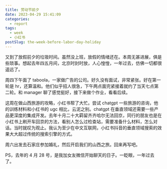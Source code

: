 ```yaml
---
title: 劳动节前夕
date: 2023-04-29 15:41:09
categories:
  - report
tags:
  - week
  - 小红书
postSlug: the-week-before-labor-day-holiday
---
```


又到了放假前夕的垃圾时间。虽然没上班，放假的情绪还在。本周无甚进展，俱是些琐事。想起去年四五月间，北京时封时放，人心惶惶，一年过去，仿佛一切都很遥远了。

周四下午面了 taboola，一家做广告的公司。好久没有面试，非常紧张。好在第一轮是 hr，还算温和。他们似乎招人很急，下午两点面完紧接着就约了当天七点第二轮。和 manager 聊了感觉挺好，接下来做个作业，看看后续。

这周在做山西旅游的攻略，小红书帮了大忙。尝试 chatgpt 一些旅游的咨询，他的训练材料和小红书的 ugc 相比，云泥之别。chatgpt 在垂直领域还需要一些产品更深度的集成开发。去年十月二十大羁留齐齐哈尔无法回京，同行的朋友也是在小红书上刷开车回京的方法，看别人怎么过检查站，需要准备什么材料，怎么对话。当时就叹为观止。我认为至少在中文互联网，小红书抖音的垂直领域搜索的效果大大超过传统的搜索引擎的方式。

周六出发去石家庄参加婚礼，然后开启我们的山西之旅。回来再写吧。

PS，去年的 4 月 28 号，是我加女友微信开始聊天的日子。一眨眼，一年过去了。
